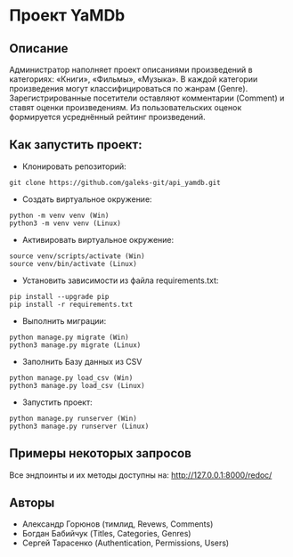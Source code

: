 # Проект YaMDb

## Описание
Администратор наполняет проект описаниями произведений в категориях: «Книги», «Фильмы», «Музыка». 
В каждой категории произведения могут классифицироваться по жанрам (Genre).
Зарегистрированные посетители оставляют комментарии (Comment) и ставят оценки произведениям.
Из пользовательских оценок формируется усреднённый рейтинг произведений.

## Как запустить проект:
* Клонировать репозиторий:
```
git clone https://github.com/galeks-git/api_yamdb.git
```

* Cоздать виртуальное окружение:
```
python -m venv venv (Win)
python3 -m venv venv (Linux)
```

* Активировать виртуальное окружение:
```
source venv/scripts/activate (Win)
source venv/bin/activate (Linux)
```

* Установить зависимости из файла requirements.txt:
```
pip install --upgrade pip
pip install -r requirements.txt
```

* Выполнить миграции:
```
python manage.py migrate (Win)
python3 manage.py migrate (Linux)
```

* Заполнить Базу данных из CSV
```
python manage.py load_csv (Win)
python3 manage.py load_csv (Linux)
```

* Запустить проект:
```
python manage.py runserver (Win)
python3 manage.py runserver (Linux)
```

## Примеры некоторых запросов
Все эндпоинты и их методы доступны на: http://127.0.0.1:8000/redoc/

## Авторы
- Александр Горюнов (тимлид, Revews, Comments)
- Богдан Бабийчук (Titles, Categories, Genres)
- Сергей Тарасенко (Authentication, Permissions, Users)